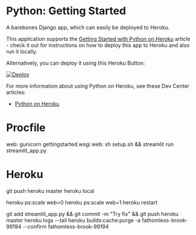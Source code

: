# Python: Getting Started

A barebones Django app, which can easily be deployed to Heroku.

This application supports the [Getting Started with Python on Heroku](https://devcenter.heroku.com/articles/getting-started-with-python) article - check it out for instructions on how to deploy this app to Heroku and also run it locally.

Alternatively, you can deploy it using this Heroku Button:

[![Deploy](https://www.herokucdn.com/deploy/button.svg)](https://heroku.com/deploy)

For more information about using Python on Heroku, see these Dev Center articles:

- [Python on Heroku](https://devcenter.heroku.com/categories/python)

# Procfile
web: gunicorn gettingstarted.wsgi
web: sh setup.sh && streamlit run streamlit_app.py

# Heroku
git push heroku master
heroku local

heroku ps:scale web=0
heroku ps:scale web=1
heroku restart

git add streamlit_app.py && git commit -m "Try fix" && git push heroku master
heroku logs --tail
heroku builds:cache:purge -a fathomless-brook-99194  --confirm fathomless-brook-99194
